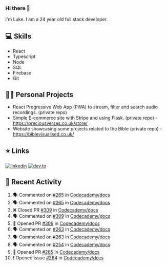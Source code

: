 ### Hi there 👋
I'm Luke. I am a 24 year old full stack developer.

## 💻 Skills 
- React
- Typescript
- Node
- SQL
- Firebase
- Git

## 👷‍♂️ Personal Projects
- React Progressive Web App (PWA) to stream, filter and search audio recordings. (private repo)
- Simple E-commerce site with Stripe and using Flask. (private repo) - https://preciousverses.co.uk/store/
- Website showcasing some projects related to the Bible (private repo) - https://biblevisualised.co.uk/

## ⭐ Links
[![linkedin](https://img.shields.io/badge/linkedin-0A66C2?style=for-the-badge&logo=linkedin)](https://www.linkedin.com/in/luke-cartwright)
[![dev.to](https://img.shields.io/badge/Dev.io-0A0A0A?style=for-the-badge&logo=devdotto)](https://dev.to/lukeecart)

## 📢 Recent Activity
<!--START_SECTION:activity-->
1. 🗣 Commented on [#265](https://github.com/Codecademy/docs/issues/265) in [Codecademy/docs](https://github.com/Codecademy/docs)
2. 🗣 Commented on [#265](https://github.com/Codecademy/docs/issues/265) in [Codecademy/docs](https://github.com/Codecademy/docs)
3. ❌ Closed PR [#309](https://github.com/Codecademy/docs/pull/309) in [Codecademy/docs](https://github.com/Codecademy/docs)
4. 🗣 Commented on [#309](https://github.com/Codecademy/docs/issues/309) in [Codecademy/docs](https://github.com/Codecademy/docs)
5. 💪 Opened PR [#309](https://github.com/Codecademy/docs/pull/309) in [Codecademy/docs](https://github.com/Codecademy/docs)
6. 🗣 Commented on [#263](https://github.com/Codecademy/docs/issues/263) in [Codecademy/docs](https://github.com/Codecademy/docs)
7. 🗣 Commented on [#263](https://github.com/Codecademy/docs/issues/263) in [Codecademy/docs](https://github.com/Codecademy/docs)
8. 🗣 Commented on [#254](https://github.com/Codecademy/docs/issues/254) in [Codecademy/docs](https://github.com/Codecademy/docs)
9. 💪 Opened PR [#265](https://github.com/Codecademy/docs/pull/265) in [Codecademy/docs](https://github.com/Codecademy/docs)
10. ❗️ Opened issue [#264](https://github.com/Codecademy/docs/issues/264) in [Codecademy/docs](https://github.com/Codecademy/docs)
<!--END_SECTION:activity-->
